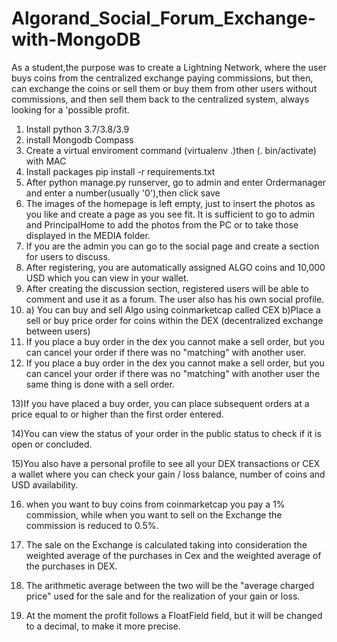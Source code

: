 # Algorand_Social_Forum_Exchange-with-MongoDB

As a student,the purpose was to create a Lightning Network, where the user buys coins from the centralized exchange paying commissions, but then, can exchange the coins or sell them or buy them from other users without commissions, and then sell them back to the centralized system, always looking for a 'possible profit.


1) Install python 3.7/3.8/3.9
2) install Mongodb Compass
3) Create a virtual enviroment command (virtualenv .)then (.  bin/activate) with MAC
5) Install packages pip install -r requirements.txt
6) After python manage.py runserver, go to admin and enter Ordermanager and enter a number(usually '0'),then click save
7) The images of the homepage is left empty, just to insert the photos as you like and create a page as you see fit. It is sufficient to go to admin and PrincipalHome to add the photos from the PC or to take those displayed in the MEDIA folder.
8) If you are the admin you can go to the social page and create a section for users to discuss.
9) After registering, you are automatically assigned ALGO coins and 10,000 USD which you can view in your wallet.
10) After creating the discussion section, registered users will be able to comment and use it as a forum. The user also has his own social profile.
11) a) You can buy and sell Algo using coinmarketcap called CEX b)Place a sell or buy price order for coins within the DEX (decentralized exchange between users)
12) If you place a buy order in the dex you cannot make a sell order, but you can cancel your order if there was no "matching" with another user.
13) If you place a buy order in the dex you cannot make a sell order, but you can cancel your order if there was no "matching" with another user
the same thing is done with a sell order.

13)If you have placed a buy order, you can place subsequent orders at a price equal to or higher than the first order entered.

14)You can view the status of your order in the public status to check if it is open or concluded.

15)You also have a personal profile to see all your DEX transactions or CEX a wallet where you can check your gain / loss balance, number of coins and USD availability.

16) when you want to buy coins from coinmarketcap you pay a 1% commission, while when you want to sell on the Exchange the commission is reduced to 0.5%.

17) The sale on the Exchange is calculated taking into consideration the weighted average of the purchases in Cex and the weighted average of the purchases in DEX.

18) The arithmetic average between the two will be the "average charged price" used for the sale and for the realization of your gain or loss.

19) At the moment the profit follows a FloatField field, but it will be changed to a decimal, to make it more precise.

